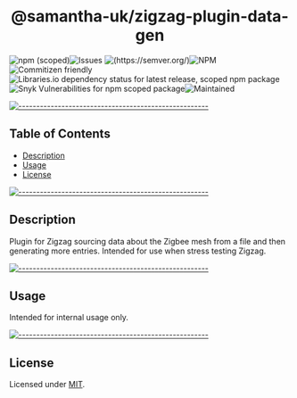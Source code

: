 <!-- ⚠️ This README has been generated from the file(s) "blueprint.md" ⚠️--><h1 align="center">@samantha-uk/zigzag-plugin-data-gen</h1>
![npm (scoped)](https://img.shields.io/npm/v/@samantha-uk/zigzag-plugin-data-gen)![Issues](https://img.shields.io/github/issues/samantha-uk/one) ![(https://semver.org/)](https://img.shields.io/badge/SemVer-2.0.0-brightgreen)![NPM](https://img.shields.io/npm/l/@samantha-uk/zigzag-plugin-data-gen) ![Commitizen friendly](https://img.shields.io/badge/commitizen-friendly-brightgreen.svg)![Libraries.io dependency status for latest release, scoped npm package](https://img.shields.io/librariesio/release/npm/@samantha-uk/zigzag-plugin-data-gen) ![Snyk Vulnerabilities for npm scoped package](https://img.shields.io/snyk/vulnerabilities/npm/@samantha-uk/zigzag-plugin-data-gen)![Maintained](https://img.shields.io/maintenance/yes/2020)


[![-----------------------------------------------------](https://raw.githubusercontent.com/andreasbm/readme/master/assets/lines/grass.png)](#table-of-contents)

## Table of Contents

* [Description](#description)
* [Usage](#usage)
* [License](#license)


[![-----------------------------------------------------](https://raw.githubusercontent.com/andreasbm/readme/master/assets/lines/grass.png)](#description)

## Description
Plugin for Zigzag sourcing data about the Zigbee mesh from a file and then generating more entries.  Intended for use when stress testing Zigzag.


[![-----------------------------------------------------](https://raw.githubusercontent.com/andreasbm/readme/master/assets/lines/grass.png)](#usage)

## Usage
Intended for internal usage only.


[![-----------------------------------------------------](https://raw.githubusercontent.com/andreasbm/readme/master/assets/lines/grass.png)](#license)

## License
	
Licensed under [MIT](https://opensource.org/licenses/MIT).